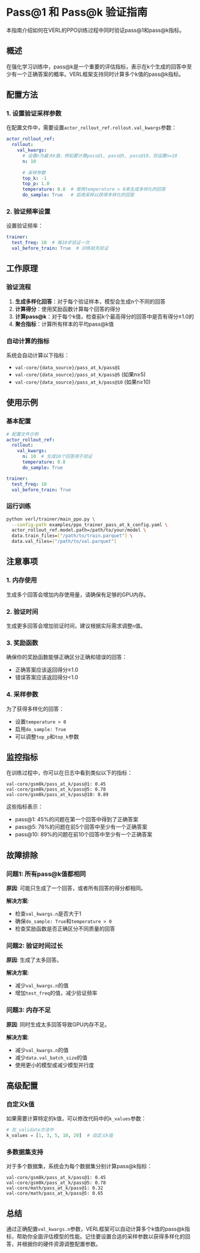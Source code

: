 # Pass@1 和 Pass@k 验证指南

本指南介绍如何在VERL的PPO训练过程中同时验证pass@1和pass@k指标。

## 概述

在强化学习训练中，pass@k是一个重要的评估指标，表示在k个生成的回答中至少有一个正确答案的概率。VERL框架支持同时计算多个k值的pass@k指标。

## 配置方法

### 1. 设置验证采样参数

在配置文件中，需要设置`actor_rollout_ref.rollout.val_kwargs`参数：

```yaml
actor_rollout_ref:
  rollout:
    val_kwargs:
      # 设置n为最大k值，例如要计算pass@1, pass@5, pass@10，则设置n=10
      n: 10
      
      # 采样参数
      top_k: -1
      top_p: 1.0
      temperature: 0.8  # 使用temperature > 0来生成多样化的回答
      do_sample: True   # 启用采样以获得多样化的回答
```

### 2. 验证频率设置

设置验证频率：

```yaml
trainer:
  test_freq: 10  # 每10步验证一次
  val_before_train: True  # 训练前先验证
```

## 工作原理

### 验证流程

1. **生成多样化回答**：对于每个验证样本，模型会生成n个不同的回答
2. **计算得分**：使用奖励函数计算每个回答的得分
3. **计算pass@k**：对于每个k值，检查前k个最高得分的回答中是否有得分≥1.0的
4. **聚合指标**：计算所有样本的平均pass@k值

### 自动计算的指标

系统会自动计算以下指标：
- `val-core/{data_source}/pass_at_k/pass@1`
- `val-core/{data_source}/pass_at_k/pass@5` (如果n≥5)
- `val-core/{data_source}/pass_at_k/pass@10` (如果n≥10)

## 使用示例

### 基本配置

```yaml
# 配置文件示例
actor_rollout_ref:
  rollout:
    val_kwargs:
      n: 10  # 生成10个回答用于验证
      temperature: 0.8
      do_sample: True

trainer:
  test_freq: 10
  val_before_train: True
```

### 运行训练

```bash
python verl/trainer/main_ppo.py \
  --config-path examples/ppo_trainer_pass_at_k_config.yaml \
  actor_rollout_ref.model.path=/path/to/your/model \
  data.train_files=["/path/to/train.parquet"] \
  data.val_files=["/path/to/val.parquet"]
```

## 注意事项

### 1. 内存使用

生成多个回答会增加内存使用量，请确保有足够的GPU内存。

### 2. 验证时间

生成更多回答会增加验证时间，建议根据实际需求调整`n`值。

### 3. 奖励函数

确保你的奖励函数能够正确区分正确和错误的回答：
- 正确答案应该返回得分≥1.0
- 错误答案应该返回得分<1.0

### 4. 采样参数

为了获得多样化的回答：
- 设置`temperature > 0`
- 启用`do_sample: True`
- 可以调整`top_p`和`top_k`参数

## 监控指标

在训练过程中，你可以在日志中看到类似以下的指标：

```
val-core/gsm8k/pass_at_k/pass@1: 0.45
val-core/gsm8k/pass_at_k/pass@5: 0.78
val-core/gsm8k/pass_at_k/pass@10: 0.89
```

这些指标表示：
- pass@1: 45%的问题在第一个回答中得到了正确答案
- pass@5: 78%的问题在前5个回答中至少有一个正确答案
- pass@10: 89%的问题在前10个回答中至少有一个正确答案

## 故障排除

### 问题1: 所有pass@k值都相同

**原因**: 可能只生成了一个回答，或者所有回答的得分都相同。

**解决方案**: 
- 检查`val_kwargs.n`是否大于1
- 确保`do_sample: True`和`temperature > 0`
- 检查奖励函数是否正确区分不同质量的回答

### 问题2: 验证时间过长

**原因**: 生成了太多回答。

**解决方案**: 
- 减少`val_kwargs.n`的值
- 增加`test_freq`的值，减少验证频率

### 问题3: 内存不足

**原因**: 同时生成太多回答导致GPU内存不足。

**解决方案**: 
- 减少`val_kwargs.n`的值
- 减少`data.val_batch_size`的值
- 使用更小的模型或减少模型并行度

## 高级配置

### 自定义k值

如果需要计算特定的k值，可以修改代码中的`k_values`参数：

```python
# 在_validate方法中
k_values = [1, 3, 5, 10, 20]  # 自定义k值
```

### 多数据集支持

对于多个数据集，系统会为每个数据集分别计算pass@k指标：

```
val-core/gsm8k/pass_at_k/pass@1: 0.45
val-core/gsm8k/pass_at_k/pass@5: 0.78
val-core/math/pass_at_k/pass@1: 0.32
val-core/math/pass_at_k/pass@5: 0.65
```

## 总结

通过正确配置`val_kwargs.n`参数，VERL框架可以自动计算多个k值的pass@k指标，帮助你全面评估模型的性能。记住要设置合适的采样参数以获得多样化的回答，并根据你的硬件资源调整配置参数。
